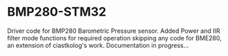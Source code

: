 # BMP280-STM32
Driver code for BMP280 Barometric Pressure sensor. Added Power and IIR filter mode functions for required operation skipping any code for BME280, an extension of ciastkolog's work.
Documentation in progress...
